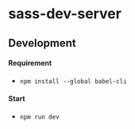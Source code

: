 # sass-dev-server

## Development

#### Requirement
- `npm install --global babel-cli`

#### Start
- `npm run dev`